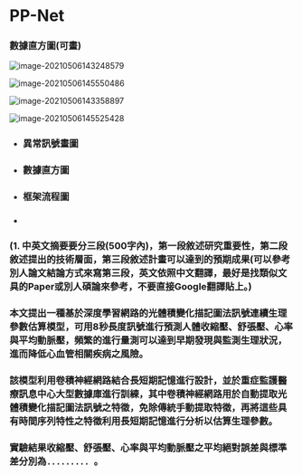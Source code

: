 # PP-Net

### 數據直方圖(可畫)



![image-20210506143248579](C:\Users\Hsien\AppData\Roaming\Typora\typora-user-images\image-20210506143248579.png)

![image-20210506145550486](C:\Users\Hsien\AppData\Roaming\Typora\typora-user-images\image-20210506145550486.png)



![image-20210506143358897](C:\Users\Hsien\AppData\Roaming\Typora\typora-user-images\image-20210506143358897.png)

![image-20210506145525428](C:\Users\Hsien\AppData\Roaming\Typora\typora-user-images\image-20210506145525428.png)

+ ### 異常訊號畫圖

+ ### 數據直方圖

+ ### 框架流程圖

+ ### 

### (1.  中英文摘要要分三段(500字內)，第一段敘述研究重要性，第二段敘述提出的技術層面，第三段敘述計畫可以達到的預期成果(可以參考別人論文結論方式來寫第三段，英文依照中文翻譯，最好是找類似文具的Paper或別人碩論來參考，不要直接Google翻譯貼上。)

### 本文提出一種基於深度學習網路的光體積變化描記圖法訊號連續生理參數估算模型，可用8秒長度訊號進行預測人體收縮壓、舒張壓、心率與平均動脈壓，頻繁的進行量測可以達到早期發現與監測生理狀況，進而降低心血管相關疾病之風險。

### 該模型利用卷積神經網路結合長短期記憶進行設計，並於重症監護醫療訊息中心大型數據庫進行訓練，其中卷積神經網路用於自動提取光體積變化描記圖法訊號之特徵，免除傳統手動提取特徵，再將這些具有時間序列特性之特徵利用長短期記憶進行分析以估算生理參數。

### 實驗結果收縮壓、舒張壓、心率與平均動脈壓之平均絕對誤差與標準差分別為`......... `。

